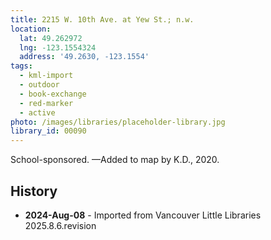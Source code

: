 ```yaml
---
title: 2215 W. 10th Ave. at Yew St.; n.w.
location:
  lat: 49.262972
  lng: -123.1554324
  address: '49.2630, -123.1554'
tags:
  - kml-import
  - outdoor
  - book-exchange
  - red-marker
  - active
photo: /images/libraries/placeholder-library.jpg
library_id: 00090
---
```

School-sponsored.
—Added to map by K.D., 2020.

## History
- **2024-Aug-08** - Imported from Vancouver Little Libraries 2025.8.6.revision
